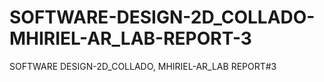 # SOFTWARE-DESIGN-2D_COLLADO-MHIRIEL-AR_LAB-REPORT-3
SOFTWARE DESIGN-2D_COLLADO, MHIRIEL-AR_LAB REPORT#3
